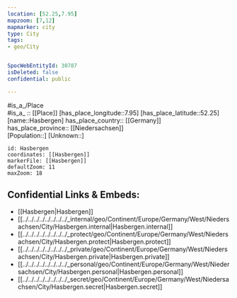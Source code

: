 ```yaml
---
location: [52.25,7.95] 
mapzoom: [7,12] 
mapmarker: city 
type: City
tags:
- geo/City


SpocWebEntityId: 30787
isDeleted: false
confidential: public

---
```

#is_a_/Place  
#is_a_ :: [[Place]] 
[has_place_longitude::7.95] 
[has_place_latitude::52.25] 
[name::Hasbergen] 
has_place_country:: [[Germany]]  
has_place_province:: [[Niedersachsen]]  
[Population::] 
[Unknown::] 


```leaflet
id: Hasbergen
coordinates: [[Hasbergen]] 
markerFile: [[Hasbergen]] 
defaultZoom: 11 
maxZoom: 18
```


## Confidential Links & Embeds: 
- [[Hasbergen|Hasbergen]]  
- [[../../../../../../../../_internal/geo/Continent/Europe/Germany/West/Niedersachsen/City/Hasbergen.internal|Hasbergen.internal]] 
- [[../../../../../../../../_protect/geo/Continent/Europe/Germany/West/Niedersachsen/City/Hasbergen.protect|Hasbergen.protect]] 
- [[../../../../../../../../_private/geo/Continent/Europe/Germany/West/Niedersachsen/City/Hasbergen.private|Hasbergen.private]] 
- [[../../../../../../../../_personal/geo/Continent/Europe/Germany/West/Niedersachsen/City/Hasbergen.personal|Hasbergen.personal]] 
- [[../../../../../../../../_secret/geo/Continent/Europe/Germany/West/Niedersachsen/City/Hasbergen.secret|Hasbergen.secret]] 
